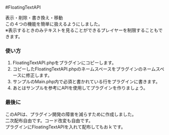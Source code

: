 #FloatingTextAPI

表示・削除・書き換え・移動  
この４つの機能を簡単に扱えるようにしました。  
※表示するときのみテキストを見ることができるプレイヤーを制限することもできます。  

### 使い方
1. FloatingTextAPI.phpをプラグインにコピーします。
2. コピーしたFloatingTextAPI.phpのネームスペースをプラグインのネームスペースに修正します。
3. サンプルのMain.php内で必須と書かれている行をプラグインに書きます。
4. あとはサンプルを参考にAPIを使用してプラグインを作りましょう。


### 最後に
このAPIは、プラグイン開発の障害を減らすために作成しました。  
二次配布自由です。コード改変も自由です。  
プラグインにFloatingTextAPIを入れて配布してもおｋです。

